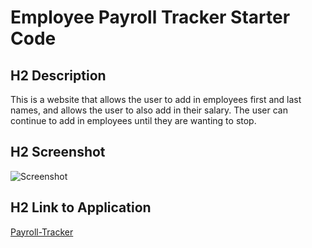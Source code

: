 # Employee Payroll Tracker Starter Code
## H2 Description
This is a website that allows the user to add in employees first and last names, and allows the user to also add in their salary. The user can continue to add in employees until they are wanting to stop. 
## H2 Screenshot 
![Screenshot]()
## H2 Link to Application 
[Payroll-Tracker]()